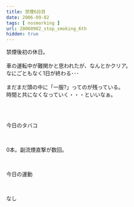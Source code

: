 ```yaml
---
title: 禁煙6日目
date: 2006-09-02
tags: [ nosmorking ]
url: 20060902_stop_smoking_6th
hidden: true
---
```

禁煙後初の休日。<br />
<br />
車の運転中が難関かと思われたが、なんとかクリア。<br />
なにごともなく1日が終わる･･･<br />
<br />
まだまだ頭の中に「一服?」ってのが残っている。<br />
時間と共になくなっていく・・・といいなぁ。<br />
<br />
<div><br />
<p>今日のタバコ</p><br />
<p>0本。副流煙直撃が数回。</p><br />
<p>今日の運動</p><br />
<p>なし</p><br />
</div>
